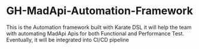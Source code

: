 # GH-MadApi-Automation-Framework
This is the Automation framework built with Karate DSL it will help the team with automating MadApi Apis for both Functional and Performance Test. Eventually, it will be integrated into CI/CD pipeline
